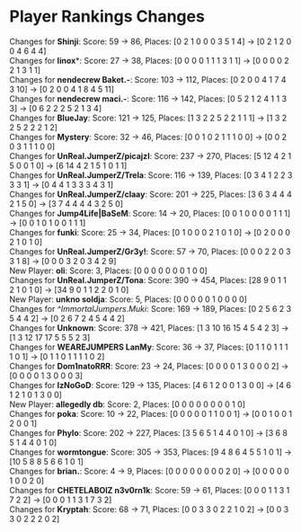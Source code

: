 # Player Rankings Changes

Changes for **Shinji**: Score: 59 → 86, Places: [0 2 1 0 0 0 3 5 1 4] → [0 2 1 2 0 0 4 6 4 4]<br>Changes for **linox***: Score: 27 → 38, Places: [0 0 0 0 1 1 1 3 1 1] → [0 0 0 0 2 2 1 3 1 1]<br>Changes for **nendecrew Baket.-**: Score: 103 → 112, Places: [0 2 0 0 4 1 7 4 3 10] → [0 2 0 0 4 1 8 4 5 11]<br>Changes for **nendecrew maci.-**: Score: 116 → 142, Places: [0 5 2 1 2 4 1 1 3 3] → [0 6 2 2 2 5 2 1 3 4]<br>Changes for **BlueJay**: Score: 121 → 125, Places: [1 3 2 2 5 2 2 1 1 1] → [1 3 2 2 5 2 2 2 1 2]<br>Changes for **Mystery**: Score: 32 → 46, Places: [0 0 1 0 2 1 1 1 0 0] → [0 0 2 0 3 1 1 1 0 0]<br>Changes for **UnReal.JumperZ/picajzl**: Score: 237 → 270, Places: [5 12 4 2 1 5 0 0 1 0] → [6 14 4 2 1 5 1 0 1 1]<br>Changes for **UnReal.JumperZ/Trela**: Score: 116 → 139, Places: [0 3 4 1 2 2 3 3 3 1] → [0 4 4 1 3 3 3 4 3 1]<br>Changes for **UnReal.JumperZ/claay**: Score: 201 → 225, Places: [3 6 3 4 4 4 2 1 5 0] → [3 7 4 4 4 4 3 2 5 0]<br>Changes for **Jump4Life|BaSeM**: Score: 14 → 20, Places: [0 0 1 0 0 0 0 1 1 1] → [0 0 1 0 1 0 0 1 1 1]<br>Changes for **funki**: Score: 25 → 34, Places: [0 1 0 0 0 2 1 0 1 0] → [0 2 0 0 0 2 1 0 1 0]<br>Changes for **UnReal.JumperZ/Gr3y!**: Score: 57 → 70, Places: [0 0 0 2 2 0 3 3 1 8] → [0 0 0 3 2 0 3 4 2 9]<br>New Player: **oli**: Score: 3, Places: [0 0 0 0 0 0 0 1 0 0]<br>Changes for **UnReal.JumperZ/Tona**: Score: 390 → 454, Places: [28 9 0 1 1 2 1 0 1 0] → [34 9 0 1 1 2 2 0 1 0]<br>New Player: **unkno soldja**: Score: 5, Places: [0 0 0 0 0 1 0 0 0 0]<br>Changes for **^ImmortalJumpers*.*Muki**: Score: 169 → 189, Places: [0 2 5 6 2 3 5 4 4 2] → [0 2 6 7 2 4 5 4 4 2]<br>Changes for **Unknown**: Score: 378 → 421, Places: [1 3 10 16 15 4 5 4 2 3] → [1 3 12 17 17 5 5 5 2 3]<br>Changes for **WEAREJUMPERS LanMy**: Score: 36 → 37, Places: [0 1 1 0 1 1 1 1 0 1] → [0 1 1 0 1 1 1 1 0 2]<br>Changes for **Dom1natoRRR**: Score: 23 → 24, Places: [0 0 0 0 1 3 0 0 0 2] → [0 0 0 0 1 3 0 0 0 3]<br>Changes for **IzNoGoD**: Score: 129 → 135, Places: [4 6 1 2 0 0 1 3 0 0] → [4 6 1 2 1 0 1 3 0 0]<br>New Player: **allegedly db**: Score: 2, Places: [0 0 0 0 0 0 0 0 1 0]<br>Changes for **poka**: Score: 10 → 22, Places: [0 0 0 0 0 1 1 0 0 1] → [0 0 1 0 0 1 2 0 0 1]<br>Changes for **Phylo**: Score: 202 → 227, Places: [3 5 6 5 1 4 4 0 1 0] → [3 6 8 5 1 4 4 0 1 0]<br>Changes for **wormtongue**: Score: 305 → 353, Places: [9 4 8 6 4 5 5 1 0 1] → [10 5 8 8 5 6 6 1 0 1]<br>Changes for **brian.**: Score: 4 → 9, Places: [0 0 0 0 0 0 0 0 2 0] → [0 0 0 0 0 1 0 0 2 0]<br>Changes for **CHETELABOIZ n3v0rn1k**: Score: 59 → 61, Places: [0 0 0 1 1 3 1 7 2 2] → [0 0 0 1 1 3 1 7 3 2]<br>Changes for **Kryptah**: Score: 68 → 71, Places: [0 0 3 3 0 2 2 1 0 2] → [0 0 3 3 0 2 2 2 0 2]<br>